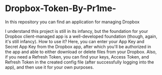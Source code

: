 # Dropbox-Token-By-Pr1me-
In this repository you can find an application for managing Dropbox

I understand this project is still in its infancy, but the foundation for your Dropbox client-managed app is a well-developed foundation (though, again, it's still infancy).
How to use it?
Here, you can enter your App Key and Secret App Key from the Dropbox app, after which you'll be authorized in the app and able to either download or delete files from your Dropbox.
Also, if you need a Refresh Token, you can find your keys, Access Token, and Refresh Token in the created config file (after successfully logging into the app), and then use it for your own purposes.
